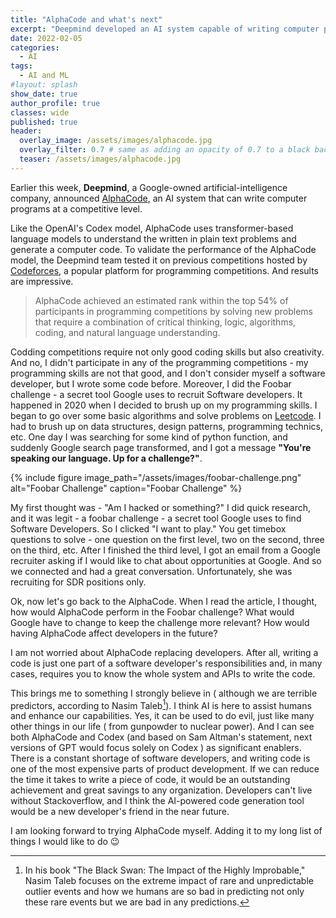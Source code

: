 ```yaml
---
title: "AlphaCode and what's next"
excerpt: "Deepmind developed an AI system capable of writing computer programs at a competitive level."
date: 2022-02-05
categories:
  - AI
tags:
  - AI and ML
#layout: splash
show_date: true
author_profile: true
classes: wide
published: true
header:
  overlay_image: /assets/images/alphacode.jpg
  overlay_filter: 0.7 # same as adding an opacity of 0.7 to a black background
  teaser: /assets/images/alphacode.jpg
---
```




Earlier this week, **Deepmind**, a Google-owned artificial-intelligence company, announced [AlphaCode](https://deepmind.com/blog/article/Competitive-programming-with-AlphaCode), an AI system that can write computer programs at a competitive level. 

Like the OpenAI's Codex model, AlphaCode uses transformer-based language models to understand the written in plain text problems and generate a computer code. To validate the performance of the AlphaCode model, the Deepmind team tested it on previous competitions hosted by [Codeforces](https://codeforces.com/), a popular platform for programming competitions. And results are impressive. 

> AlphaCode achieved an estimated rank within the top 54% of participants in programming competitions by solving new problems that require a combination of critical thinking, logic, algorithms, coding, and natural language understanding.

Codding competitions require not only good coding skills but also creativity. And no, I didn't participate in any of the programming competitions - my programming skills are not that good, and I don't consider myself a software developer, but I wrote some code before. Moreover, I did the Foobar challenge - a secret tool Google uses to recruit Software developers. It happened in 2020 when I decided to brush up on my programming skills. I began to go over some basic algorithms and solve problems on [Leetcode](https://leetcode.com/). I had to brush up on data structures, design patterns, programming technics, etc. One day I was searching for some kind of python function, and suddenly Google search page transformed, and I got a message **"You're speaking our language. Up for a challenge?"**. 

{% include figure image_path="/assets/images/foobar-challenge.png" alt="Foobar Challenge" caption="Foobar Challenge" %}

My first thought was - "Am I hacked or something?" I did quick research, and it was legit - a foobar challenge - a secret tool Google uses to find Software Developers. So I clicked "I want to play." You get timebox questions to solve - one question on the first level, two on the second, three on the third, etc. After I finished the third level, I got an email from a Google recruiter asking if I would like to chat about opportunities at Google. And so we connected and had a great conversation. Unfortunately, she was recruiting for SDR positions only. 

Ok, now let's go back to the AlphaCode. When I read the article, I thought, how would AlphaCode perform in the Foobar challenge? What would Google have to change to keep the challenge more relevant? How would having AlphaCode affect developers in the future? 

I am not worried about AlphaCode replacing developers. After all, writing a code is just one part of a software developer's responsibilities and, in many cases, requires you to know the whole system and APIs to write the code. 

This brings me to something I strongly believe in ( although we are terrible predictors, according to Nasim Taleb[^blackswan]). I think AI is here to assist humans and enhance our capabilities. Yes, it can be used to do evil, just like many other things in our life ( from gunpowder to nuclear power). And I can see both AlphaCode and Codex (and based on Sam Altman's statement, next versions of GPT would focus solely on Codex ) as significant enablers. There is a constant shortage of software developers, and writing code is one of the most expensive parts of product development. If we can reduce the time it takes to write a piece of code, it would be an outstanding achievement and great savings to any organization. Developers can't live without Stackoverflow, and I think the AI-powered code generation tool would be a new developer's friend in the near future.

I am looking forward to trying AlphaCode myself. Adding it to my long list of things I would like to do 😉

[^blackswan]: In his book "The Black Swan: The Impact of the Highly Improbable," Nasim Taleb focuses on the extreme impact of rare and unpredictable outlier events and how we humans are so bad in predicting not only these rare events but we are bad in any predictions.  